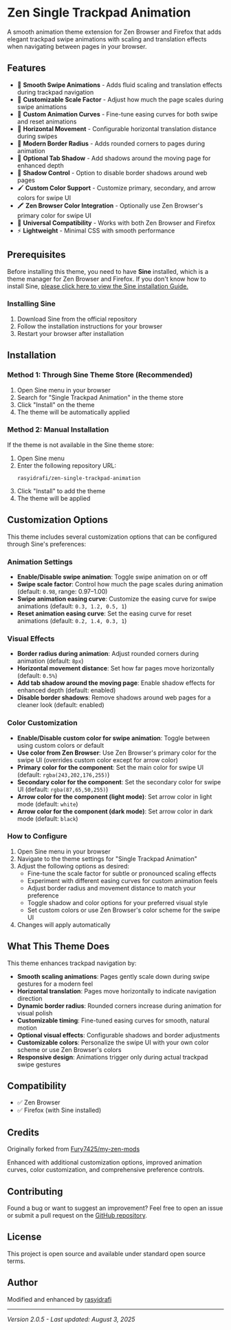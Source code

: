# Zen Single Trackpad Animation

A smooth animation theme extension for Zen Browser and Firefox that adds elegant trackpad swipe animations with scaling and translation effects when navigating between pages in your browser.

## Features

- 🎯 **Smooth Swipe Animations** - Adds fluid scaling and translation effects during trackpad navigation
- 📏 **Customizable Scale Factor** - Adjust how much the page scales during swipe animations
- 🎨 **Custom Animation Curves** - Fine-tune easing curves for both swipe and reset animations
- 🔄 **Horizontal Movement** - Configurable horizontal translation distance during swipes
- 🌟 **Modern Border Radius** - Adds rounded corners to pages during animation
- 💫 **Optional Tab Shadow** - Add shadows around the moving page for enhanced depth
- 🚫 **Shadow Control** - Option to disable border shadows around web pages
- 🖌️ **Custom Color Support** - Customize primary, secondary, and arrow colors for swipe UI
- 🖍️ **Zen Browser Color Integration** - Optionally use Zen Browser's primary color for swipe UI
- 🔧 **Universal Compatibility** - Works with both Zen Browser and Firefox
- ⚡ **Lightweight** - Minimal CSS with smooth performance

## Prerequisites

Before installing this theme, you need to have **Sine** installed, which is a theme manager for Zen Browser and Firefox. If you don't know how to install Sine, [please click here to view the Sine installation Guide.](https://github.com/CosmoCreeper/Sine#%EF%B8%8F-installation)

### Installing Sine

1. Download Sine from the official repository
2. Follow the installation instructions for your browser
3. Restart your browser after installation

## Installation

### Method 1: Through Sine Theme Store (Recommended)

1. Open Sine menu in your browser
2. Search for "Single Trackpad Animation" in the theme store
3. Click "Install" on the theme
4. The theme will be automatically applied

### Method 2: Manual Installation

If the theme is not available in the Sine theme store:

1. Open Sine menu
2. Enter the following repository URL:
   ```
   rasyidrafi/zen-single-trackpad-animation
   ```
3. Click "Install" to add the theme
4. The theme will be applied

## Customization Options

This theme includes several customization options that can be configured through Sine's preferences:

### Animation Settings

- **Enable/Disable swipe animation**: Toggle swipe animation on or off
- **Swipe scale factor**: Control how much the page scales during animation (default: `0.98`, range: 0.97–1.00)
- **Swipe animation easing curve**: Customize the easing curve for swipe animations (default: `0.3, 1.2, 0.5, 1`)
- **Reset animation easing curve**: Set the easing curve for reset animations (default: `0.2, 1.4, 0.3, 1`)

### Visual Effects

- **Border radius during animation**: Adjust rounded corners during animation (default: `8px`)
- **Horizontal movement distance**: Set how far pages move horizontally (default: `0.5%`)
- **Add tab shadow around the moving page**: Enable shadow effects for enhanced depth (default: enabled)
- **Disable border shadows**: Remove shadows around web pages for a cleaner look (default: enabled)

### Color Customization

- **Enable/Disable custom color for swipe animation**: Toggle between using custom colors or default
- **Use color from Zen Browser**: Use Zen Browser's primary color for the swipe UI (overrides custom color except for arrow color)
- **Primary color for the component**: Set the main color for swipe UI (default: `rgba(243,202,176,255)`)
- **Secondary color for the component**: Set the secondary color for swipe UI (default: `rgba(87,65,50,255)`)
- **Arrow color for the component (light mode)**: Set arrow color in light mode (default: `white`)
- **Arrow color for the component (dark mode)**: Set arrow color in dark mode (default: `black`)

### How to Configure

1. Open Sine menu in your browser
2. Navigate to the theme settings for "Single Trackpad Animation"
3. Adjust the following options as desired:
   - Fine-tune the scale factor for subtle or pronounced scaling effects
   - Experiment with different easing curves for custom animation feels
   - Adjust border radius and movement distance to match your preference
   - Toggle shadow and color options for your preferred visual style
   - Set custom colors or use Zen Browser's color scheme for the swipe UI
4. Changes will apply automatically

## What This Theme Does

This theme enhances trackpad navigation by:

- **Smooth scaling animations**: Pages gently scale down during swipe gestures for a modern feel
- **Horizontal translation**: Pages move horizontally to indicate navigation direction
- **Dynamic border radius**: Rounded corners increase during animation for visual polish
- **Customizable timing**: Fine-tuned easing curves for smooth, natural motion
- **Optional visual effects**: Configurable shadows and border adjustments
- **Customizable colors**: Personalize the swipe UI with your own color scheme or use Zen Browser's colors
- **Responsive design**: Animations trigger only during actual trackpad swipe gestures

## Compatibility

- ✅ Zen Browser
- ✅ Firefox (with Sine installed)

## Credits

Originally forked from [Fury7425/my-zen-mods](https://github.com/Fury7425/my-zen-mods)

Enhanced with additional customization options, improved animation curves, color customization, and comprehensive preference controls.

## Contributing

Found a bug or want to suggest an improvement? Feel free to open an issue or submit a pull request on the [GitHub repository](https://github.com/rasyidrafi/zen-single-trackpad-animation/).

## License

This project is open source and available under standard open source terms.

## Author

Modified and enhanced by [rasyidrafi](https://github.com/rasyidrafi)

---

*Version 2.0.5 - Last updated: August 3, 2025*